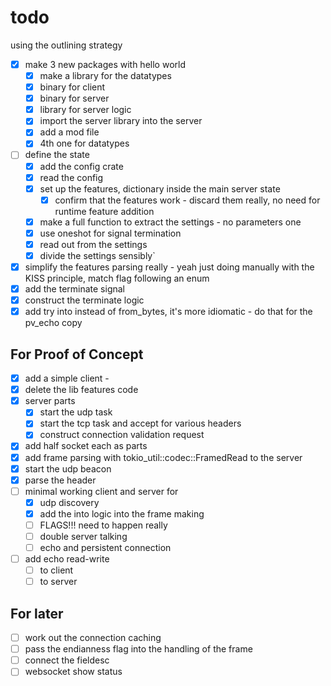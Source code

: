 
# todo

using the outlining strategy

- [x] make 3 new packages with hello world
  - [x] make a library for the datatypes
  - [x] binary for client
  - [x] binary for server
  - [x] library for server logic
  - [x] import the server library into the server
  - [x] add a mod file
  - [x] 4th one for datatypes

- [ ] define the state
  - [x] add the config crate
  - [x] read the config
  - [x] set up the features, dictionary inside the main server state
    - [x] confirm that the features work - discard them really, no need for runtime feature addition
  - [x] make a full function to extract the settings - no parameters one
  - [x] use oneshot for signal termination
  - [x] read out from the settings
  - [x] divide the settings sensibly`
- [x] simplify the features parsing really - yeah just doing manually with the KISS principle, match flag following an enum
- [x] add the terminate signal
- [x] construct the terminate logic
- [x] add try into instead of from_bytes, it's more idiomatic - do that for the pv_echo copy

## For Proof of Concept

- [x] add a simple client -
- [x] delete the lib features code
- [x] server parts
  - [x] start the udp task
  - [x] start the tcp task and accept for various headers
  - [x] construct connection validation request
- [x] add half socket each as parts
- [x] add frame parsing with tokio_util::codec::FramedRead to the server
- [x] start the udp beacon
- [x] parse the header
- [ ] minimal working client and server for
  - [x] udp discovery
  - [x] add the into logic into the frame making
  - [ ] FLAGS!!! need to happen really
  - [ ] double server talking
  - [ ] echo and persistent connection
- [ ] add echo read-write
  - [ ] to client
  - [ ] to server

## For later

- [ ] work out the connection caching
- [ ] pass the endianness flag into the handling of the frame
- [ ] connect the fieldesc
- [ ] websocket show status
